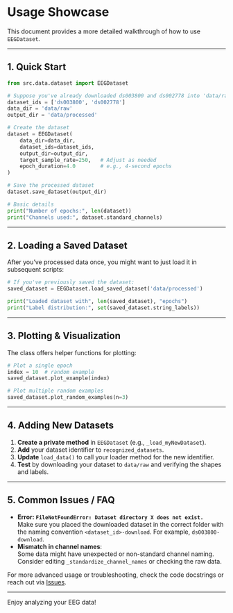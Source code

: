 # Usage Showcase

This document provides a more detailed walkthrough of how to use `EEGDataset`.

---

## 1. Quick Start

```python
from src.data.dataset import EEGDataset

# Suppose you've already downloaded ds003800 and ds002778 into 'data/raw'
dataset_ids = ['ds003800', 'ds002778']
data_dir = 'data/raw'
output_dir = 'data/processed'

# Create the dataset
dataset = EEGDataset(
    data_dir=data_dir,
    dataset_ids=dataset_ids,
    output_dir=output_dir,
    target_sample_rate=250,   # Adjust as needed
    epoch_duration=4.0        # e.g., 4-second epochs
)

# Save the processed dataset
dataset.save_dataset(output_dir)

# Basic details
print("Number of epochs:", len(dataset))
print("Channels used:", dataset.standard_channels)
```

---

## 2. Loading a Saved Dataset

After you’ve processed data once, you might want to just load it in subsequent scripts:

```python
# If you've previously saved the dataset:
saved_dataset = EEGDataset.load_saved_dataset('data/processed')

print("Loaded dataset with", len(saved_dataset), "epochs")
print("Label distribution:", set(saved_dataset.string_labels))
```

---

## 3. Plotting & Visualization

The class offers helper functions for plotting:

```python
# Plot a single epoch
index = 10  # random example
saved_dataset.plot_example(index)

# Plot multiple random examples
saved_dataset.plot_random_examples(n=3)
```

---

## 4. Adding New Datasets

1. **Create a private method** in `EEGDataset` (e.g., `_load_myNewDataset`).
2. **Add** your dataset identifier to `recognized_datasets`.
3. **Update** `load_data()` to call your loader method for the new identifier.
4. **Test** by downloading your dataset to `data/raw` and verifying the shapes and labels.

---

## 5. Common Issues / FAQ

- **Error: `FileNotFoundError: Dataset directory X does not exist.`**  
   Make sure you placed the downloaded dataset in the correct folder with the naming convention `<dataset_id>-download`. For example, `ds003800-download`.
- **Mismatch in channel names**:  
   Some data might have unexpected or non-standard channel naming. Consider editing `_standardize_channel_names` or checking the raw data.

For more advanced usage or troubleshooting, check the code docstrings or reach out via [Issues](https://github.com/YourName/my_eeg_project/issues).

---

Enjoy analyzing your EEG data!
